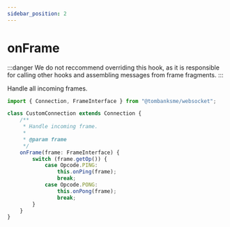 ```yaml
---
sidebar_position: 2
---
```


# onFrame

:::danger
We do not reccommend overriding this hook, as it is responsible for calling other hooks
and assembling messages from frame fragments.
:::

Handle all incoming frames.

```typescript title="/src/CustomConnection.ts"
import { Connection, FrameInterface } from "@tombanksme/websocket";

class CustomConnection extends Connection {
	/**
	 * Handle incoming frame.
	 *
	 * @param frame
	 */
	onFrame(frame: FrameInterface) {
		switch (frame.getOp()) {
			case Opcode.PING:
				this.onPing(frame);
				break;
			case Opcode.PONG:
				this.onPong(frame);
				break;
		}
	}
}
```
